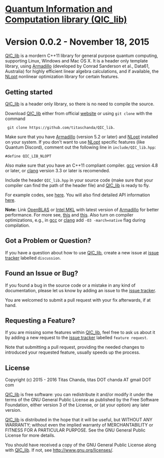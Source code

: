 # [Quantum Information and Computation library (QIC_lib)](http://qiclib.in)
Version 0.0.2 - November 18, 2015 
=================================
[QIC_lib](http://qiclib.in) is a mordern C++11 library for general purpose quantum computing, supporting Linux, Windows and Mac OS X. 
It is a header only template library, using [Armadillo](http://arma.sourceforge.net/) (developed by Conrad Sanderson et al., Data61, Australia) for highly efficient linear algebra calculations, and if available, the [NLopt](http://ab-initio.mit.edu/wiki/index.php/NLopt) nonlinear optimization library for certain features.

Getting started
---------------
[QIC_lib](http://qiclib.in) is a header only library, so there is no need to compile the source.


Download [QIC_lib](http://qiclib.in) either from official [website](http://qiclib.in/) or using `git clone` with the command
   
     git clone https://github.com/titaschanda/QIC_lib.


Make sure that you have [Armadillo](http://arma.sourceforge.net/) (version 5.2 or later) and [NLopt](http://ab-initio.mit.edu/wiki/index.php/NLopt) installed on your system. If you don't want to use [NLopt](http://ab-initio.mit.edu/wiki/index.php/NLopt) specific features (like Quantum Discord), comment out the following line in `include/QIC_lib.hpp`:

    #define QIC_LIB_NLOPT


Also make sure that you have an C++11 compliant compiler. [gcc](https://gcc.gnu.org/) version 4.8 or later, or [clang](http://clang.llvm.org/) version 3.3 or later is recomended.

 
Include the header `QIC_lib.hpp` in your source code (make sure that your compiler can find the path of the header file) and [QIC_lib](http://qiclib.in) is ready to fly. 


For example codes, see [here](http://qiclib.in/sample.html). You will also find detailed API information [here](http://qiclib.in/documentation.html).


**Note:** Link [OpenBLAS](http://www.openblas.net/) or [Intel MKL](https://software.intel.com/en-us/intel-mkl) with latest version of [Armadillo](http://arma.sourceforge.net/) for better performance. For more see, [this](http://arma.sourceforge.net/faq.html#dependencies) and [this](https://gist.github.com/bdsatish/5646151). Also turn on compiler optimizations, e.g., in [gcc](https://gcc.gnu.org/) or [clang](http://clang.llvm.org/) add `-O3 -march=native` flag during compilation.

Got a Problem or Question?
--------------------------
If you have a question about how to use [QIC_lib](http://qiclib.in), create a new issue at [issue tracker](https://github.com/titaschanda/QIC_lib/issues) labelled `discussion`.

Found an Issue or Bug?
----------------------
If you found a bug in the source code or a mistake in any kind of documentation, please let us know by adding an issue to the  [issue tracker](https://github.com/titaschanda/QIC_lib/issues).


You are welcomed to submit a pull request with your fix afterwards, if at hand.

Requesting a Feature?
---------------------
If you are missing some features within [QIC_lib](http://qiclib.in), feel free to ask us about it by adding a new request to the [issue tracker](https://github.com/titaschanda/QIC_lib/issues) labelled `feature request`.

Note that submitting a pull request, providing the needed changes to introduced your requested feature, usually speeds up the process.

License
-------
Copyright (c) 2015 - 2016  Titas Chanda, titas DOT chanda AT gmail DOT com

[QIC_lib](http://qiclib.in) is free software: you can redistribute it and/or modify
it under the terms of the GNU General Public License as published by
the Free Software Foundation, either version 3 of the License, or
(at your option) any later version.

[QIC_lib](http://qiclib.in) is distributed in the hope that it will be useful,
but WITHOUT ANY WARRANTY; without even the implied warranty of
MERCHANTABILITY or FITNESS FOR A PARTICULAR PURPOSE.  See the
GNU General Public License for more details.

You should have received a copy of the GNU General Public License
along with [QIC_lib](http://qiclib.in).  If not, see <http://www.gnu.org/licenses/>.
